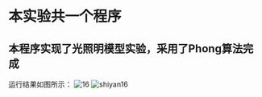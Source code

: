 # 本实验共一个程序
## 本程序实现了光照明模型实验，采用了Phong算法完成
运行结果如图所示：
![16](https://user-images.githubusercontent.com/87750093/175820145-9171e1d0-5440-4094-95e3-1b51d9ce642e.PNG)
![shiyan16](https://user-images.githubusercontent.com/87750093/175820147-29c05052-157e-46ec-adf6-dfc360df77d0.PNG)
